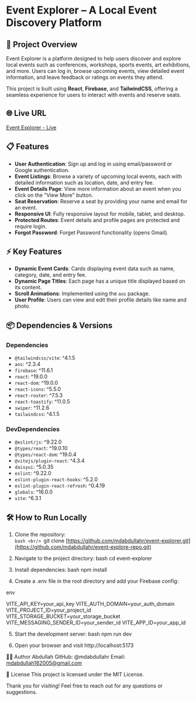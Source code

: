 # Event Explorer – A Local Event Discovery Platform

## 🚀 Project Overview
Event Explorer is a platform designed to help users discover and explore local events such as conferences, workshops, sports events, art exhibitions, and more. Users can log in, browse upcoming events, view detailed event information, and leave feedback or ratings on events they attend.

This project is built using **React**, **Firebase**, and **TailwindCSS**, offering a seamless experience for users to interact with events and reserve seats.

## 🌐 Live URL
[Event Explorer - Live](https://event-explore-e54a1.web.app/)

## 📋 Features
- **User Authentication**: Sign up and log in using email/password or Google authentication.
- **Event Listings**: Browse a variety of upcoming local events, each with detailed information such as location, date, and entry fee.
- **Event Details Page**: View more information about an event when you click on the "View More" button.
- **Seat Reservation**: Reserve a seat by providing your name and email for an event.
- **Responsive UI**: Fully responsive layout for mobile, tablet, and desktop.
- **Protected Routes**: Event details and profile pages are protected and require login.
- **Forgot Password**: Forget Password functionality (opens Gmail).

## ⚡ Key Features
- **Dynamic Event Cards**: Cards displaying event data such as name, category, date, and entry fee.
- **Dynamic Page Titles**: Each page has a unique title displayed based on its content.
- **Scroll Animations**: Implemented using the `aos` package.
- **User Profile**: Users can view and edit their profile details like name and photo.

## 📦 Dependencies & Versions

### Dependencies
- `@tailwindcss/vite`: ^4.1.5  
- `aos`: ^2.3.4  
- `firebase`: ^11.6.1  
- `react`: ^19.0.0  
- `react-dom`: ^19.0.0  
- `react-icons`: ^5.5.0  
- `react-router`: ^7.5.3  
- `react-toastify`: ^11.0.5  
- `swiper`: ^11.2.6  
- `tailwindcss`: ^4.1.5  

### DevDependencies
- `@eslint/js`: ^9.22.0  
- `@types/react`: ^19.0.10  
- `@types/react-dom`: ^19.0.4  
- `@vitejs/plugin-react`: ^4.3.4  
- `daisyui`: ^5.0.35  
- `eslint`: ^9.22.0  
- `eslint-plugin-react-hooks`: ^5.2.0  
- `eslint-plugin-react-refresh`: ^0.4.19  
- `globals`: ^16.0.0  
- `vite`: ^6.3.1


## 🛠️ How to Run Locally
1. Clone the repository:  
`bash <br/>
`git clone [https://github.com/mdabdullahr/event-explorer.git](https://github.com/mdabdullahr/event-explore-repo.git)

2. Navigate to the project directory:
bash
cd event-explorer

3. Install dependencies:
bash
npm install

4. Create a .env file in the root directory and add your Firebase config:

env

VITE_API_KEY=your_api_key
VITE_AUTH_DOMAIN=your_auth_domain
VITE_PROJECT_ID=your_project_id
VITE_STORAGE_BUCKET=your_storage_bucket
VITE_MESSAGING_SENDER_ID=your_sender_id
VITE_APP_ID=your_app_id

5. Start the development server:
bash
npm run dev

6. Open your browser and visit http://localhost:5173

👨‍💻 Author
Abdullah
GitHub: @mdabdullahr
Email: mdabdullah162005@gmail.com

📜 License
This project is licensed under the MIT License.

Thank you for visiting! Feel free to reach out for any questions or suggestions.




